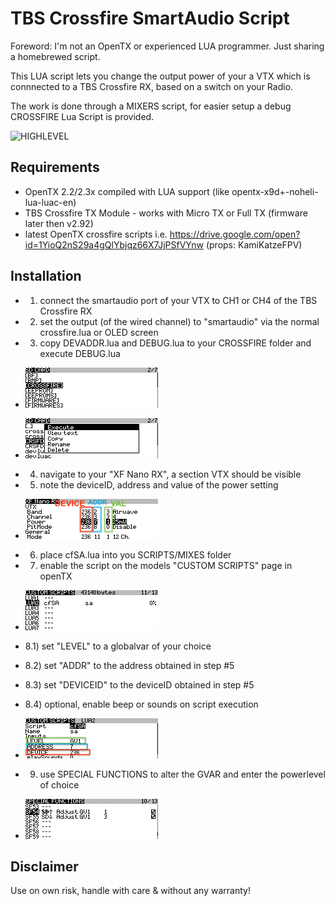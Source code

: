 # TBS Crossfire SmartAudio Script

Foreword: I'm not an OpenTX or experienced LUA programmer. Just sharing a homebrewed script.

This LUA script lets you change the output power of your a VTX which is connnected to a TBS Crossfire RX, based on a switch on your Radio.

The work is done through a MIXERS script, for easier setup a debug CROSSFIRE Lua Script is provided.

![HIGHLEVEL](img/HLD.png)

## Requirements
- OpenTX 2.2/2.3x compiled with LUA support (like opentx-x9d+-noheli-lua-luac-en)
- TBS Crossfire TX Module - works with Micro TX or Full TX (firmware later then v2.92)
- latest OpenTX crossfire scripts i.e. https://drive.google.com/open?id=1YioQ2nS29a4gQlYbjqz66X7JjPSfVYnw (props: KamiKatzeFPV)

## Installation
 - 1) connect the smartaudio port of your VTX to CH1 or CH4 of the TBS Crossfire RX
 - 2) set the output (of the wired channel) to "smartaudio" via the normal crossfire.lua or OLED screen
 - 3) copy DEVADDR.lua and DEBUG.lua to your CROSSFIRE folder and execute DEBUG.lua 

 - ![](img/SDCARD.bmp)
 - ![](img/execute_CRSFDEBUG.bmp)
 - 4) navigate to your "XF Nano RX", a section VTX should be visible
 - 5) note the deviceID, address and value of the power setting
 - ![](img/CRSFDEBUG_DEVICES_ADDR.bmp)
 - 6) place cfSA.lua into you SCRIPTS/MIXES folder
 - 7) enable the script on the models "CUSTOM SCRIPTS" page in openTX
 - ![](img/CUSTOM_SCRIPTS.bmp)
 - 8.1) set "LEVEL" to a globalvar of your choice
 - 8.2) set "ADDR" to the address obtained in step #5
 - 8.3) set "DEVICEID" to the deviceID obtained in step #5
 - 8.4) optional, enable beep or sounds on script execution
- ![](img/cfSA_setup_page.bmp)
- 9) use SPECIAL FUNCTIONS to alter the GVAR and enter the powerlevel of choice
- ![](img/SPECIAL_FUNCTIONS_GV1.bmp)


## Disclaimer
Use on own risk, handle with care & without any warranty! 
